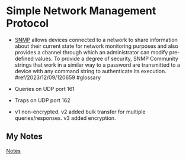 # Simple Network Management Protocol
- [SNMP](snmp.md) allows devices connected to a network to share information about their current state for network monitoring purposes and also provides a channel through which an administrator can modify pre-defined values. To provide a degree of security, SNMP Community strings that work in a similar way to a password are transmitted to a device with any command string to authenticate its execution.  #ref/2023/12/09/120659 #glossary

- Queries on UDP port 161
- Traps on UDP port 162
- v1 non-encrypted. v2 added bulk transfer for multiple queries/responses. v3 added encryption.
## My Notes
[Notes](mynotes/simple-network-management-protocol-notes.md)
